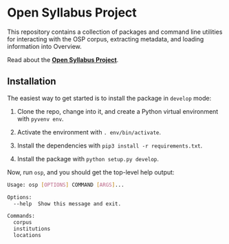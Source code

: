 # Open Syllabus Project

This repository contains a collection of packages and command line utilities for interacting with the OSP corpus, extracting metadata, and loading information into Overview.

Read about the **[Open Syllabus Project](http://opensyllabusproject.org)**.

## Installation

The easiest way to get started is to install the package in `develop` mode:

1. Clone the repo, change into it, and create a Python virtual environment with `pyvenv env`.

1. Activate the environment with `. env/bin/activate`.

1. Install the dependencies with `pip3 install -r requirements.txt`.

1. Install the package with `python setup.py develop`.

Now, run `osp`, and you should get the top-level help output:

```bash
Usage: osp [OPTIONS] COMMAND [ARGS]...

Options:
  --help  Show this message and exit.

Commands:
  corpus
  institutions
  locations
```
